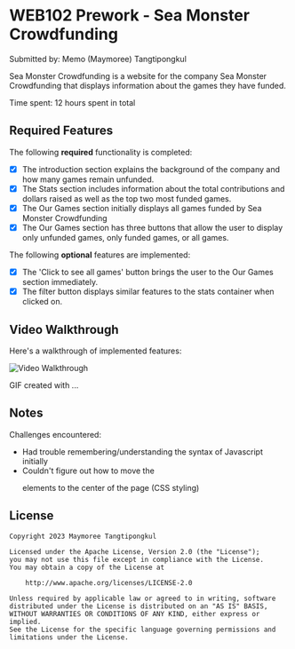 # WEB102 Prework - Sea Monster Crowdfunding 

Submitted by: Memo (Maymoree) Tangtipongkul

Sea Monster Crowdfunding is a website for the company Sea Monster Crowdfunding that displays information about the games they have funded.

Time spent: 12 hours spent in total

## Required Features

The following **required** functionality is completed:

* [x] The introduction section explains the background of the company and how many games remain unfunded.
* [x] The Stats section includes information about the total contributions and dollars raised as well as the top two most funded games.
* [x] The Our Games section initially displays all games funded by Sea Monster Crowdfunding
* [x] The Our Games section has three buttons that allow the user to display only unfunded games, only funded games, or all games.

The following **optional** features are implemented:

* [x] The 'Click to see all games' button brings the user to the Our Games section immediately.
* [x] The filter button displays similar features to the stats container when clicked on.

## Video Walkthrough

Here's a walkthrough of implemented features:

<img src='https://imgur.com/gallery/xunwK0k' title='Video Walkthrough' width='' alt='Video Walkthrough' />

<!-- Replace this with whatever GIF tool you used! -->
GIF created with ...  
<!-- 
[Kap](https://getkap.co/) for macOS
-->

## Notes

Challenges encountered:
- Had trouble remembering/understanding the syntax of Javascript initially
- Couldn't figure out how to move the <p> elements to the center of the page (CSS styling)

## License

    Copyright 2023 Maymoree Tangtipongkul

    Licensed under the Apache License, Version 2.0 (the "License");
    you may not use this file except in compliance with the License.
    You may obtain a copy of the License at

        http://www.apache.org/licenses/LICENSE-2.0

    Unless required by applicable law or agreed to in writing, software
    distributed under the License is distributed on an "AS IS" BASIS,
    WITHOUT WARRANTIES OR CONDITIONS OF ANY KIND, either express or implied.
    See the License for the specific language governing permissions and
    limitations under the License.
